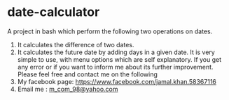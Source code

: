 # date-calculator
A project in bash which perform the following two operations on dates.
1. It calculates the difference of two dates.
2. It calculates the future date by adding days in a given date.
It is very simple to use, with menu options which are self explanatory.
If you get any error or if you want to inform me about its further improvement.
Please feel free and contact me on the following
1. My facebook page: https://www.facebook.com/jamal.khan.58367116
2. Email me : m_com_98@yahoo.com
